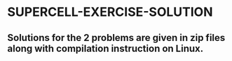 # SUPERCELL-EXERCISE-SOLUTION

## Solutions for the 2 problems are given in zip files along with compilation instruction on Linux.